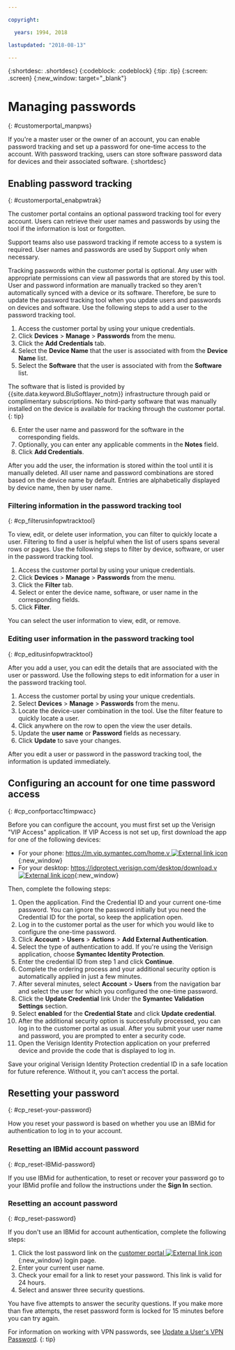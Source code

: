 ```yaml
---

copyright:

  years: 1994, 2018

lastupdated: "2018-08-13"

---
```


{:shortdesc: .shortdesc}
{:codeblock: .codeblock}
{:tip: .tip}
{:screen: .screen}
{:new_window: target="_blank"}


# Managing passwords
{: #customerportal_manpws}

If you're a master user or the owner of an account, you can enable password tracking and set up a password for one-time access to the account. With  password tracking, users can store software password data for devices and their associated software.
{:shortdesc}

## Enabling password tracking
{: #customerportal_enabpwtrak}

The customer portal contains an optional password tracking tool for every account. Users can retrieve their user names and passwords by using the tool if the information is lost or forgotten.

Support teams also use password tracking if remote access to a system is required. User names and passwords are used by Support only when necessary.

Tracking passwords within the customer portal is optional. Any user with appropriate permissions can view all passwords that are stored by this tool. User and password information are manually tracked so they aren't automatically synced with a device or its software. Therefore, be sure to update the password tracking tool when you update users and passwords on devices and software. Use the following steps to add a user to the password tracking tool.

1. Access the customer portal by using your unique credentials.
2. Click **Devices** > **Manage** > **Passwords** from the menu.
3. Click the **Add Credentials** tab.
4. Select the **Device Name** that the user is associated with from the **Device Name** list.
5. Select the **Software** that the user is associated with from the **Software** list.

  The software that is listed is provided by {{site.data.keyword.BluSoftlayer_notm}} infrastructure through paid or complimentary subscriptions. No third-party software that was manually installed on the device is available for tracking through the customer portal.
  {: tip}

6. Enter the user name and password for the software in the corresponding fields.
8. Optionally, you can enter any applicable comments in the **Notes** field.
9. Click **Add Credentials**.

After you add the user, the information is stored within the tool until it is manually deleted. All user name and password combinations are stored based on the device name by default. Entries are alphabetically displayed by device name, then by user name.

### Filtering information in the password tracking tool
{: #cp_filterusinfopwtracktool}

To view, edit, or delete user information, you can filter to quickly locate a user. Filtering to find a user is helpful when the list of users spans several rows or pages. Use the following steps to filter by device, software, or user in the password tracking tool.

1. Access the customer portal by using your unique credentials.
2. Click **Devices** > **Manage** > **Passwords** from the menu.
3. Click the **Filter** tab.
4. Select or enter the device name, software, or user name in the corresponding fields.
5. Click **Filter**.

You can select the user information to view, edit, or remove.

### Editing user information in the password tracking tool
{: #cp_editusinfopwtracktool}

After you add a user, you can edit the details that are associated with the user or password. Use the following steps to edit information for a user in the password tracking tool.

1. Access the customer portal by using your unique credentials.
2. Select **Devices** > **Manage** > **Passwords** from the menu.
3. Locate the device-user combination in the tool. Use the filter feature to quickly locate a user.
4. Click anywhere on the row to open the view the user details.
5. Update the **user name** or **Password** fields as necessary.
6. Click **Update** to save your changes.

After you edit a user or password in the password tracking tool, the information is updated immediately.

## Configuring an account for one time password access
{: #cp_confportacc1timpwacc}

Before you can configure the account, you must first set up the Verisign "VIP Access" application. If VIP Access is not set up, first download the app for one of the following devices:
* For your phone:  [https://m.vip.symantec.com/home.v ![External link icon](../icons/launch-glyph.svg)](https://m.vip.symantec.com/home.v){:new_window}
* For your desktop:  [https://idprotect.verisign.com/desktop/download.v ![External link icon](../icons/launch-glyph.svg)](https://idprotect.verisign.com/desktop/download.v){:new_window}

Then, complete the following steps:
1. Open the application. Find the Credential ID and your current one-time password. You can ignore the password initially but you need the Credential ID for the portal, so keep the application open.
2. Log in to the customer portal as the user for which you would like to configure the one-time password.
3. Click **Account** > **Users** > **Actions** > **Add External Authentication**.
4. Select the type of authentication to add. If you're using the Verisign application, choose **Symantec Identity Protection**.
5. Enter the credential ID from step 1 and click **Continue**.
6. Complete the ordering process and your additional security option is automatically applied in just a few minutes.
7. After several minutes, select **Account** > **Users** from the navigation bar and select the user for which you configured the one-time password.
8. Click the **Update Credential** link Under the **Symantec Validation Settings** section.
9. Select **enabled** for the **Credential State** and click **Update credential**.
10. After the additional security option is successfully processed, you can log in to the customer portal as usual. After you submit your user name and password, you are prompted to enter a security code.
11. Open the Verisign Identity Protection application on your preferred device and provide the code that is displayed to log in.

Save your original Verisign Identity Protection credential ID in a safe location for future reference. Without it, you can't access the portal.

## Resetting your password
{: #cp_reset-your-password}

How you reset your password is based on whether you use an IBMid for authentication to log in to your account.  

### Resetting an IBMid account password
{: #cp_reset-IBMid-password}

If you use IBMid for authentication, to reset or recover your password go to your IBMid profile and follow the instructions under the **Sign In** section.

### Resetting an account password
{: #cp_reset-password}

If you don't use an IBMid for account authentication, complete the following steps:

1. Click the lost password link on the [customer portal ![External link icon](../icons/launch-glyph.svg)](https://control.softlayer.com/){:new_window} login page.
2. Enter your current user name.
3. Check your email for a link to reset your password. This link is valid for 24 hours.
4. Select and answer three security questions.

You have five attempts to answer the security questions. If you make more than five attempts, the reset password form is locked for 15 minutes before you can try again.

For information on working with VPN passwords, see [Update a User's VPN Password](/docs/infrastructure/iaas-vpn/update-password.html#update-a-user-s-vpn-password).
{: tip}
